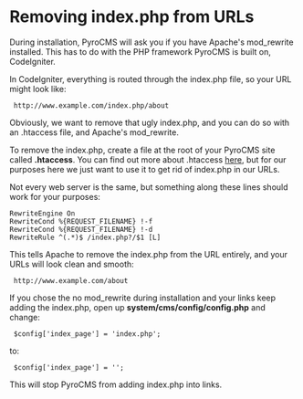 # Removing index.php from URLs

During installation, PyroCMS will ask you if you have Apache's mod_rewrite installed. This has to do with the PHP framework PyroCMS is built on, CodeIgniter.

In CodeIgniter, everything is routed through the index.php file, so your URL might look like:

     http://www.example.com/index.php/about

Obviously, we want to remove that ugly index.php, and you can do so with an .htaccess file, and Apache's mod_rewrite.

To remove the index.php, create a file at the root of your PyroCMS site called **.htaccess**. You can find out more about .htaccess [here](http://httpd.apache.org/docs/1.3/howto/htaccess.html), but for our purposes here we just want to use it to get rid of index.php in our URLs.

Not every web server is the same, but something along these lines should work for your purposes:

    RewriteEngine On
    RewriteCond %{REQUEST_FILENAME} !-f
    RewriteCond %{REQUEST_FILENAME} !-d
    RewriteRule ^(.*)$ /index.php?/$1 [L]

This tells Apache to remove the index.php from the URL entirely, and your URLs will look clean and smooth:

     http://www.example.com/about

If you chose the no mod_rewrite during installation and your links keep adding the index.php, open up **system/cms/config/config.php** and change:

     $config['index_page'] = 'index.php';

to:

     $config['index_page'] = '';

This will stop PyroCMS from adding index.php into links.